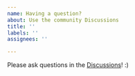 ```yaml
---
name: Having a question?
about: Use the community Discussions
title: ''
labels: ''
assignees: ''

---
```


Please ask questions in the [Discussions](https://github.com/UnlyEd/next-right-now/discussions)! :)
